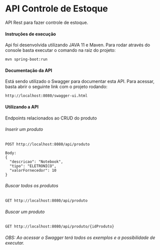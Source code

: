 # API Controle de Estoque

API Rest para fazer controle de estoque.

#### Instruções de execução
Api foi desenvolvida utilizando JAVA 11 e Maven. Para rodar através do console basta executar o comando na raiz do projeto:
```
mvn spring-boot:run
```

#### Documentação da API
Está sendo utilizado o Swagger para documentar esta API. Para acessar, basta abrir o seguinte link com o projeto rodando:
```
http://localhost:8080/swagger-ui.html
```

#### Utilizando a API
Endpoints relacionados ao CRUD do produto

###### Inserir um produto
```
POST http://localhost:8080/api/produto

Body:
{
  "descricao": "Notebook",
  "tipo": "ELETRONICO",
  "valorFornecedor": 10
}
```

###### Buscar todos os produtos
```
GET http://localhost:8080/api/produto
```

###### Buscar um produto
```
GET http://localhost:8080/api/produto/{idProduto}
```

###### OBS: Ao acessar o Swagger terá todos os exemplos e a possibilidade de executar.

